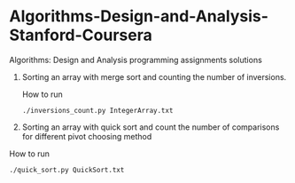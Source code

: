 # Algorithms-Design-and-Analysis-Stanford-Coursera
Algorithms: Design and Analysis programming assignments solutions

1. Sorting an array with merge sort and counting the number of inversions.

    How to run
    ```
    ./inversions_count.py IntegerArray.txt
    ```
2. Sorting an array with quick sort and count the number of comparisons for different
pivot choosing method

  How to run
  ```
  ./quick_sort.py QuickSort.txt
  ```
